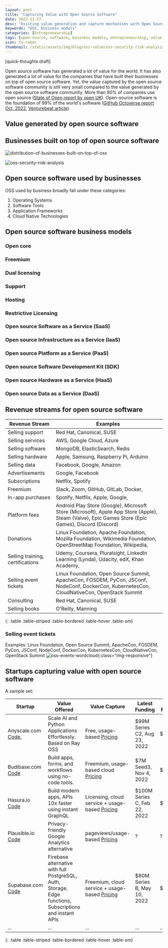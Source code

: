 ```yaml
---
layout: post
title: "Capturing Value with Open Source Software"
date: 2022-11-27
desc: "Existing value generation and capture mechanisms with Open Source Software"
keywords: "OSS, business models"
categories: [Entrepreneurship]
tags: [open-source, software, business models, entrepreneurship, value creation]
icon: fa-robot
thumbnail: /static/assets/img/blog/oss-value/oss-security-risk-analysis.jpg
---
```


[quick-thoughts draft]

Open source software has generated a lot of value for the world. It has also generated a lot of value for the companies that have built their businesses on top of open source software. Yet, the value captured by the open source software community is still very small compared to the value generated by the open source software community.
More than 90% of companies use open source ([State of Open report by open UK](https://openuk.uk/wp-content/uploads/2021/10/openuk-state-of-open_final-version.pdf)). Open-source software is the foundation of 99% of the world's software ([GitHub Octoverse report Oct, 2022](https://octoverse.github.com/), [Venturebeat article](https://venturebeat.com/programming-development/github-releases-open-source-report-octoverse-2022-says-97-of-apps-use-oss/)).

## Value generated by open source software

## Businesses built on top of open source software

![distribution-of-businesses-built-on-top-of-oss]({{site.img_path}}/oss-value/distribution-of-businesses-using-opensource.jpg)

![oss-security-risk-analysis]({{site.img_path}}/oss-value/oss-security-risk-analysis.jpg)
## Open source software used by businesses

OSS used by business broadly fall under these categories:
1. Operating Systems
2. Software Tools
3. Application Frameworks
4. Cloud Native Technologies

## Open source software business models

### Open core
### Freemium
### Dual licensing
### Support
### Hosting
### Restrictive Licensing
### Open source Software as a Service (SaaS)
### Open source Infrastructure as a Service (IaaS)
### Open source Platform as a Service (PaaS)
### Open source Software Development Kit (SDK)
### Open source Hardware as a Service (HaaS)
### Open source Data as a Service (DaaS)

## Revenue streams for open source software

| Revenue Stream | Examples |
| --- | --- |
| Selling support | Red Hat, Canonical, SUSE |
| Selling services | AWS, Google Cloud, Azure |
| Selling software | MongoDB, ElasticSearch, Redis |
| Selling hardware | Apple, Samsung, Raspberry Pi, Arduino |
| Selling data | Facebook, Google, Amazon |
| Advertisements | Google, Facebook |
| Subscriptions | Netflix, Spotify |
| Freemium | Slack, Zoom, GitHub, GitLab, Docker, |
| In-app purchases | Spotify, Netflix, Apple, Google, |
| Platform fees | Android Play Store (Google), Microsoft Store (Microsoft), Apple App Store (Apple), Steam (Valve), Epic Games Store (Epic Games), Discord (Discord) |
| Donations | Linux Foundation, Apache Foundation, Mozilla Foundation, Wikimedia Foundation, OpenStreetMap Foundation, Wikipedia, |
| Selling training, certifications | Udemy, Coursera, Pluralsight, LinkedIn Learning (Lynda), Udacity, edX, Khan Academy, |
| Selling event tickets | Linux Foundation, Open Source Summit, ApacheCon, FOSDEM, PyCon, JSConf, NodeConf, DockerCon, KubernetesCon, CloudNativeCon, OpenStack Summit |
| Consulting | Red Hat, Canonical, SUSE |
| Selling books | O'Reilly, Manning |
{: .table .table-striped .table-bordered .table-hover .table-sm}

### Selling event tickets

Examples: Linux Foundation, Open Source Summit, ApacheCon, FOSDEM, PyCon, JSConf, NodeConf, DockerCon, KubernetesCon, CloudNativeCon, OpenStack Summit
![oss-events-wordcloud]({{site.img_path}}/oss-value/oss-conferences-wordcloud.jpeg){:class="img-responsive"}

## Startups capturing value with open source software

A sample set:

| **Startup**                                                 | **Value Offered**                                                                                         | **Value Capture**                                                             | **Latest Funding**           | **Total Funding** |
|-------------------------------------------------------------|-----------------------------------------------------------------------------------------------------------|-------------------------------------------------------------------------------|------------------------------|-------------------|
| Anyscale.com [Code](https://github.com/ray-project/ray),    | Scale AI and Python Applications Effortlessly. Based on Ray OSS                                           | Free, usage-based [Pricing](https://www.anyscale.com/pricing)                 | $99M Series C2, Aug 23, 2022 | $259M             |
| Budibase.com [Code](https://github.com/budibase/budibase)   | Build apps, forms, and workflows using no-code tools.                                                     | Freemium, usage-based cloud [Pricing](https://budibase.com/pricing/)          | $7M Seed3, Nov 4, 2022       | $9.2M             |
| Hasura.io [Code](https://github.com/hasura/graphql-engine)  | Build modern apps, APIs 10x faster using instant GraphQL                                                  | Licensing, cloud service + usage-based [Pricing](https://hasura.io/pricing/)  | $100M Series C, Feb 22, 2022 | $136.5M           |
| Plausible.io [Code](https://github.com/plausible/analytics) | Privacy-friendly Google Analytics alternative                                                             | pageviews/usage-based [Pricing](https://plausible.io/#pricing)                | ?                            | ?                 |
| Supabase.com [Code](https://github.com/supabase/supabase)   | Firebase alternative with full PostgreSQL, Auth, Storage, Edge functions, Subscriptions and instant APIs  | Freemium, cloud service + usage-based [Pricing](https://supabase.com/pricing) | $80M Series B, May 10, 2022  | $116.1M           |
| ...                                                         | ...                                                                                                       | ...                                                                           | ...                          | ...               |
{: .table .table-striped .table-bordered .table-hover .table-sm}